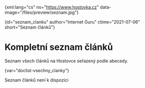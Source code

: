 
{xml:lang="cs" ns="https://www.hostovka.cz" data-image="/files/preview/seznam.jpg"}

{id="seznam_clanku" author="Internet Guru" ctime="2021-07-06" short="Seznam článků"}

# Kompletní seznam článků 

Seznam všech článků na Hostovce seřazený podle abecedy. 

{var="doclist-vsechny_clanky"}

Seznam článků není k dispozici

